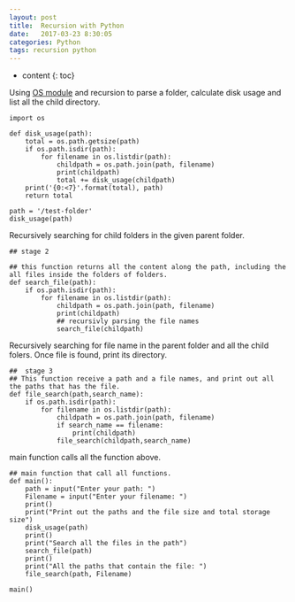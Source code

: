 ```yaml
---
layout: post
title:  Recursion with Python
date:   2017-03-23 8:30:05
categories: Python
tags: recursion python
---
```

* content
{: toc}


Using [OS module](https://docs.python.org/3/library/os.path.html) and recursion to parse a folder, calculate disk usage and list all the child 
directory.







```
import os

def disk_usage(path):
    total = os.path.getsize(path)
    if os.path.isdir(path):
        for filename in os.listdir(path):
            childpath = os.path.join(path, filename)
            print(childpath)
            total += disk_usage(childpath)
    print('{0:<7}'.format(total), path)
    return total

path = '/test-folder'
disk_usage(path)

```
Recursively searching for child folders in the given parent folder.

```
## stage 2

## this function returns all the content along the path, including the all files inside the folders of folders.
def search_file(path):
    if os.path.isdir(path):
        for filename in os.listdir(path):
            childpath = os.path.join(path, filename)
            print(childpath)
            ## recursivly parsing the file names
            search_file(childpath)
```

Recursively searching for file name in the parent folder and all the child folers. Once file is found, print its directory. 
```
##  stage 3
## This function receive a path and a file names, and print out all the paths that has the file.
def file_search(path,search_name):
    if os.path.isdir(path):
        for filename in os.listdir(path):
            childpath = os.path.join(path, filename)
            if search_name == filename:
                print(childpath)
            file_search(childpath,search_name)
```
main function calls all the function above. 
```
## main function that call all functions.
def main():
    path = input("Enter your path: ")
    Filename = input("Enter your filename: ")
    print()
    print("Print out the paths and the file size and total storage size")
    disk_usage(path)
    print()
    print("Search all the files in the path")
    search_file(path)
    print()
    print("All the paths that contain the file: ")
    file_search(path, Filename)

main()



```


